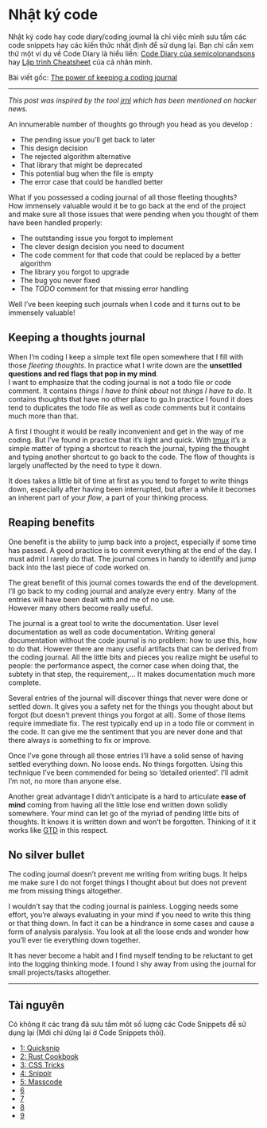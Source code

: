 # Nhật ký code

Nhật ký code hay code diary/coding journal là chỉ việc mình sưu tầm các code snippets hay các kiến thức nhất định để sử dụng lại. Bạn chỉ cần xem thử một ví dụ về Code Diary là hiểu liền: [Code Diary của semicolonandsons](https://www.semicolonandsons.com/code_diary) hay [Lập trình Cheatsheet](https://duyk471.github.io/lap-trinh-cheatsheet/) của cá nhân mình.

Bài viết gốc: [The power of keeping a coding journal](https://www.thomasburette.com/blog/2014/06/25/the-power-of-keeping-a-coding-journal/)

---

_This post was inspired by the tool [jrnl](http://maebert.github.io/jrnl/index.html) which has been mentioned on hacker news._

An innumerable number of thoughts go through you head as you develop :

-   The pending issue you’ll get back to later
-   This design decision
-   The rejected algorithm alternative
-   That library that might be deprecated
-   This potential bug when the file is empty
-   The error case that could be handled better

What if you possessed a coding journal of all those fleeting thoughts?  
How immensely valuable would it be to go back at the end of the project and make sure all those issues that were pending when you thought of them have been handled properly:

-   The outstanding issue you forgot to implement
-   The clever design decision you need to document
-   The code comment for that code that could be replaced by a better algorithm
-   The library you forgot to upgrade
-   The bug you never fixed
-   The _TODO_ comment for that missing error handling

Well I’ve been keeping such journals when I code and it turns out to be immensely valuable!

## Keeping a thoughts journal

When I’m coding I keep a simple text file open somewhere that I fill with those _fleeting thoughts_. In practice what I write down are the **unsettled questions and red flags that pop in my mind**.  
I want to emphasize that the coding journal is not a todo file or code comment. It contains _things I have to think about_ not _things I have to do_. It contains thoughts that have no other place to go.In practice I found it does tend to duplicates the todo file as well as code comments but it contains much more than that.

A first I thought it would be really inconvenient and get in the way of me coding. But I’ve found in practice that it’s light and quick. With [tmux](http://tmux.sourceforge.net/) it’s a simple matter of typing a shortcut to reach the journal, typing the thought and typing another shortcut to go back to the code. The flow of thoughts is largely unaffected by the need to type it down.

It does takes a little bit of time at first as you tend to forget to write things down, especially after having been interrupted, but after a while it becomes an inherent part of your _flow_, a part of your thinking process.

## Reaping benefits

One benefit is the ability to jump back into a project, especially if some time has passed. A good practice is to commit everything at the end of the day. I must admit I rarely do that. The journal comes in handy to identify and jump back into the last piece of code worked on.

The great benefit of this journal comes towards the end of the development. I’ll go back to my coding journal and analyze every entry. Many of the entries will have been dealt with and me of no use.  
However many others become really useful.

The journal is a great tool to write the documentation. User level documentation as well as code documentation. Writing general documentation without the code journal is no problem: how to use this, how to do that. However there are many useful artifacts that can be derived from the coding journal. All the little bits and pieces you realize might be useful to people: the performance aspect, the corner case when doing that, the subtety in that step, the requirement,… It makes documentation much more complete.

Several entries of the journal will discover things that never were done or settled down. It gives you a safety net for the things you thought about but forgot (but doesn’t prevent things you forgot at all). Some of those items require immediate fix. The rest typically end up in a todo file or comment in the code. It can give me the sentiment that you are never done and that there always is something to fix or improve.

Once I’ve gone through all those entries I’ll have a solid sense of having settled everything down. No loose ends. No things forgotten. Using this technique I’ve been commended for being so ‘detailed oriented’. I’ll admit I’m not, no more than anyone else.

Another great advantage I didn’t anticipate is a hard to articulate **ease of mind** coming from having all the little lose end written down solidly somewhere. Your mind can let go of the myriad of pending little bits of thoughts. It knows it is written down and won’t be forgotten. Thinking of it it works like [GTD](https://en.wikipedia.org/wiki/Getting_Things_Done) in this respect.

## No silver bullet

The coding journal doesn’t prevent me writing from writing bugs. It helps me make sure I do not forget things I thought about but does not prevent me from missing things altogether.

I wouldn’t say that the coding journal is painless. Logging needs some effort, you’re always evaluating in your mind if you need to write this thing or that thing down. In fact it can be a hindrance in some cases and cause a form of analysis paralysis. You look at all the loose ends and wonder how you’ll ever tie everything down together.

It has never become a habit and I find myself tending to be reluctant to get into the logging thinking mode. I found I shy away from using the journal for small projects/tasks altogether.

---

## Tài nguyên

Có không ít các trang đã sưu tầm môt số lượng các Code Snippets để sử dụng lại (Mới chỉ dừng lại ở Code Snippets thôi).

- [1: Quicksnip](https://quicksnip.dev/)
- [2: Rust Cookbook](https://rust-lang-nursery.github.io/rust-cookbook/)
- [3: CSS Tricks](https://css-tricks.com/snippets/)
- [4: Snipplr](https://snipplr.com/)
- [5: Masscode](https://masscode.io/snippets/)
- [6](https://www.creative-tim.com/bits/)
- [7](https://gravitywiz.com/snippet-library/)
- [8](https://www.w3schools.com/jsref/default.asp)
- [9](https://codepen.io/)